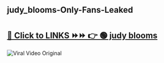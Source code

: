 
 ## judy_blooms-Only-Fans-Leaked

# <h2><a href="https://clipsfans.com/judy_blooms&ref=git">🔗 Click to LINKS ⏩⏩ 👉 🟢 judy blooms </a></h2>

<a href="https://clipsfans.com/judy_blooms&ref=git" rel="nofollow" data-target="animated-image.originalLink"><img src="https://i.ibb.co.com/xMMVF88/686577567.gif" alt="Viral Video Original" style="max-width: 100%; display: inline-block;" data-target="animated-image.originalImage"></a>
